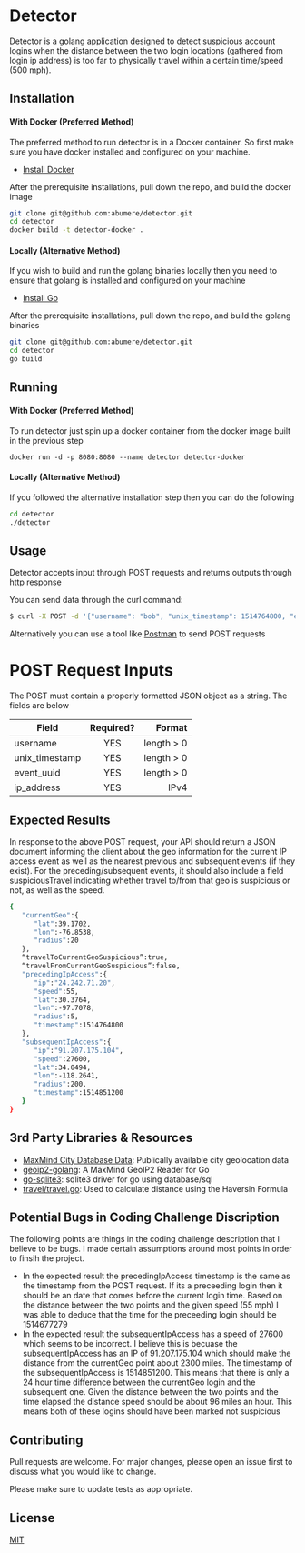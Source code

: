 # Detector

Detector is a golang application designed to detect suspicious account logins when the distance between the two login locations (gathered from login ip address) is too far to physically travel within a certain time/speed (500 mph). 

## Installation

#### With Docker (Preferred Method)
The preferred method to run detector is in a Docker container. So first make sure you have docker installed and configured on your machine. 
- [Install Docker](https://docs.docker.com/install/)

After the prerequisite installations, pull down the repo, and build the docker image

```bash
git clone git@github.com:abumere/detector.git
cd detector
docker build -t detector-docker .
```
#### Locally (Alternative Method)
If you wish to build and run the golang binaries locally then you need to ensure that golang is installed and configured on your machine
- [Install Go](https://golang.org/doc/install)

After the prerequisite installations, pull down the repo, and build the golang binaries

```bash
git clone git@github.com:abumere/detector.git
cd detector
go build
```

##
## Running 

#### With Docker (Preferred Method)
To run detector just spin up a docker container from the docker image built in the previous step

`````
docker run -d -p 8080:8080 --name detector detector-docker
`````
#### Locally (Alternative Method)
If you followed the alternative installation step then you can do the following

```bash
cd detector
./detector
```
##
## Usage

Detector accepts input through POST requests and returns outputs through http response

You can send data through the curl command: 
```bash
$ curl -X POST -d '{"username": "bob", "unix_timestamp": 1514764800, "event_uuid": "85ad929a-db03-4bf4-9541-8f728fa12e42", "ip_address": "206.81.252.6"}' http://localhost:8080/v1/
```
Alternatively you can use a tool like [Postman](https://www.getpostman.com/downloads/) to send POST requests


# POST Request Inputs
The POST must contain a properly formatted JSON object as a string. The fields are below

| Field             | Required?  | Format        |
| -------------     |:----------:| ------------: |
| username          | YES        | length > 0    |
| unix_timestamp    | YES        |   length > 0  |
| event_uuid        | YES        |    length > 0 |
| ip_address        | YES        |    IPv4       |


##
## Expected Results 
In response to the above POST request, your API should return a JSON document informing
the client about the geo information for the current IP access event as well as the nearest
previous and subsequent events (if they exist). For the preceding/subsequent events, it should
also include a field suspiciousTravel indicating whether travel to/from that geo is suspicious
or not, as well as the speed.
```bash
{  
   "currentGeo":{  
      "lat":39.1702,
      "lon":-76.8538,
      "radius":20
   },
   “travelToCurrentGeoSuspicious”:true,
   “travelFromCurrentGeoSuspicious”:false,
   "precedingIpAccess":{  
      "ip":"24.242.71.20",
      "speed":55,
      "lat":30.3764,
      "lon":-97.7078,
      "radius":5,
      "timestamp":1514764800
   },
   "subsequentIpAccess":{  
      "ip":"91.207.175.104",
      "speed":27600,
      "lat":34.0494,
      "lon":-118.2641,
      "radius":200,
      "timestamp":1514851200
   }
}
```

## 3rd Party Libraries & Resources 
- [MaxMind City Database Data](https://dev.maxmind.com/geoip/geoip2/geolite2/): Publically available city geolocation data 
- [geoip2-golang](https://github.com/oschwald/geoip2-golang): A MaxMind GeoIP2 Reader for Go
- [go-sqlite3](https://github.com/mattn/go-sqlite3): sqlite3 driver for go using database/sql
- [travel/travel.go](https://gist.github.com/cdipaolo/d3f8db3848278b49db68): Used to calculate distance using the Haversin Formula 

## Potential Bugs in Coding Challenge Discription
The following points are things in the coding challenge description that I believe to be bugs. I made certain assumptions around most points in order to finsih the project. 

- In the expected result the precedingIpAccess timestamp is the same as the timestamp from the POST request. If its a preceeding login then it should be an date that comes before the current login time. Based on the distance between the two points and the given speed (55 mph) I was able to deduce that the time for the preceeding login should be 1514677279
- In the expected result the subsequentIpAccess has a speed of 27600 which seems to be incorrect. I believe this is becuase the subsequentIpAccess has an IP of 91.207.175.104 which should make the distance from the currentGeo point about 2300 miles. The timestamp of the subsequentIpAccess is 1514851200. This means that there is only a 24 hour time difference between the currentGeo login and the subsequent one. Given the distance between the two points and the time elapsed the distance speed should be about 96 miles an hour. This means both of these logins should have been marked not suspicious 
## Contributing
Pull requests are welcome. For major changes, please open an issue first to discuss what you would like to change.

Please make sure to update tests as appropriate.

## License
[MIT](https://choosealicense.com/licenses/mit/)